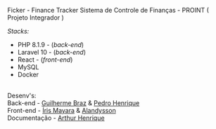 Ficker - Finance Tracker
Sistema de Controle de Finanças - PROINT ( Projeto Integrador )

*Stacks:*
- PHP 8.1.9 - (*back-end*)
- Laravel 10 - (*back-end*)
- React - (*front-end*)
- MySQL
- Docker
<br>
Desenv's:
<br>
Back-end - <a href="https://github.com/Gbzzz">Guilherme Braz</a> & <a href="https://github.com/PHPdro">Pedro Henrique</a>
<br>
Front-end - <a href="https://github.com/irismayara">Íris Mayara</a> & <a href="https://github.com/alandysson">Alandysson</a>
<br>
Documentação - <a href="https://github.com/Arthur-4">Arthur Henrique</a>